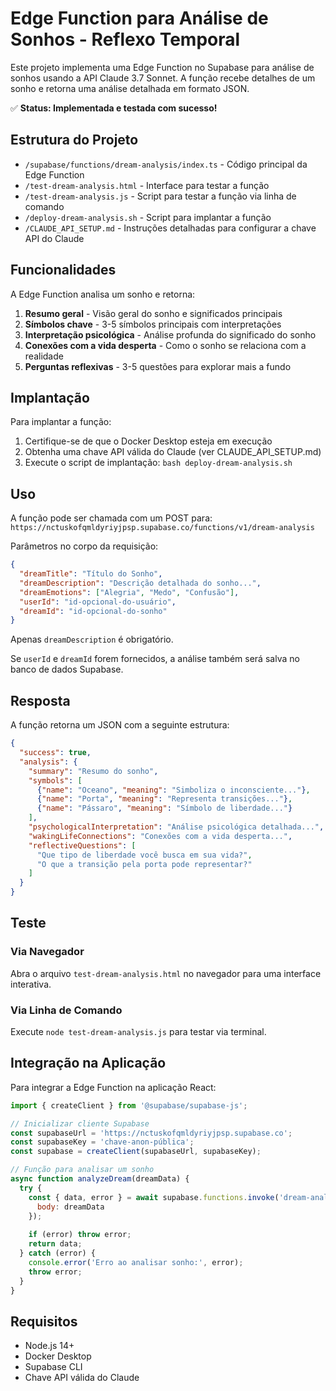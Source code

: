 # Edge Function para Análise de Sonhos - Reflexo Temporal

Este projeto implementa uma Edge Function no Supabase para análise de sonhos usando a API Claude 3.7 Sonnet. A função recebe detalhes de um sonho e retorna uma análise detalhada em formato JSON.

✅ **Status: Implementada e testada com sucesso!**

## Estrutura do Projeto

- `/supabase/functions/dream-analysis/index.ts` - Código principal da Edge Function
- `/test-dream-analysis.html` - Interface para testar a função
- `/test-dream-analysis.js` - Script para testar a função via linha de comando
- `/deploy-dream-analysis.sh` - Script para implantar a função
- `/CLAUDE_API_SETUP.md` - Instruções detalhadas para configurar a chave API do Claude

## Funcionalidades

A Edge Function analisa um sonho e retorna:

1. **Resumo geral** - Visão geral do sonho e significados principais
2. **Símbolos chave** - 3-5 símbolos principais com interpretações
3. **Interpretação psicológica** - Análise profunda do significado do sonho
4. **Conexões com a vida desperta** - Como o sonho se relaciona com a realidade
5. **Perguntas reflexivas** - 3-5 questões para explorar mais a fundo

## Implantação

Para implantar a função:

1. Certifique-se de que o Docker Desktop esteja em execução
2. Obtenha uma chave API válida do Claude (ver CLAUDE_API_SETUP.md)
3. Execute o script de implantação: `bash deploy-dream-analysis.sh`

## Uso

A função pode ser chamada com um POST para:
`https://nctuskofqmldyriyjpsp.supabase.co/functions/v1/dream-analysis`

Parâmetros no corpo da requisição:
```json
{
  "dreamTitle": "Título do Sonho",
  "dreamDescription": "Descrição detalhada do sonho...",
  "dreamEmotions": ["Alegria", "Medo", "Confusão"],
  "userId": "id-opcional-do-usuário",
  "dreamId": "id-opcional-do-sonho"
}
```

Apenas `dreamDescription` é obrigatório.

Se `userId` e `dreamId` forem fornecidos, a análise também será salva no banco de dados Supabase.

## Resposta

A função retorna um JSON com a seguinte estrutura:

```json
{
  "success": true,
  "analysis": {
    "summary": "Resumo do sonho",
    "symbols": [
      {"name": "Oceano", "meaning": "Simboliza o inconsciente..."},
      {"name": "Porta", "meaning": "Representa transições..."},
      {"name": "Pássaro", "meaning": "Símbolo de liberdade..."}
    ],
    "psychologicalInterpretation": "Análise psicológica detalhada...",
    "wakingLifeConnections": "Conexões com a vida desperta...",
    "reflectiveQuestions": [
      "Que tipo de liberdade você busca em sua vida?",
      "O que a transição pela porta pode representar?"
    ]
  }
}
```

## Teste

### Via Navegador
Abra o arquivo `test-dream-analysis.html` no navegador para uma interface interativa.

### Via Linha de Comando
Execute `node test-dream-analysis.js` para testar via terminal.

## Integração na Aplicação

Para integrar a Edge Function na aplicação React:

```javascript
import { createClient } from '@supabase/supabase-js';

// Inicializar cliente Supabase
const supabaseUrl = 'https://nctuskofqmldyriyjpsp.supabase.co';
const supabaseKey = 'chave-anon-pública';
const supabase = createClient(supabaseUrl, supabaseKey);

// Função para analisar um sonho
async function analyzeDream(dreamData) {
  try {
    const { data, error } = await supabase.functions.invoke('dream-analysis', {
      body: dreamData
    });
    
    if (error) throw error;
    return data;
  } catch (error) {
    console.error('Erro ao analisar sonho:', error);
    throw error;
  }
}
```

## Requisitos

- Node.js 14+
- Docker Desktop
- Supabase CLI
- Chave API válida do Claude